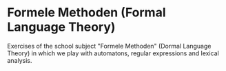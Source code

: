 # Formele Methoden (Formal Language Theory)
Exercises of the school subject "Formele Methoden" (Dormal Language Theory) in which we play with automatons, regular expressions and lexical analysis.
